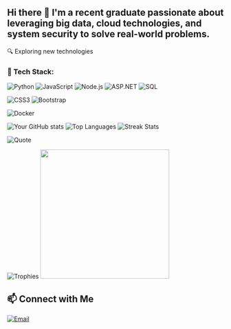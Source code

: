 ## Hi there 👋 I'm a recent graduate passionate about leveraging **big data**, **cloud technologies**, and **system security** to solve real-world problems.

🔍 Exploring new technologies 


### 🚀 Tech Stack:

![Python](https://img.shields.io/badge/Python-3776AB?style=for-the-badge&logo=python&logoColor=white)
![JavaScript](https://img.shields.io/badge/JavaScript-F7DF1E?style=for-the-badge&logo=javascript&logoColor=black)
![Node.js](https://img.shields.io/badge/Node.js-339933?style=for-the-badge&logo=nodedotjs&logoColor=white)
![ASP.NET](https://img.shields.io/badge/ASP.NET-5C2D91?style=for-the-badge&logo=.net&logoColor=white)
![SQL](https://img.shields.io/badge/SQL-CC2927?style=for-the-badge&logo=microsoftsqlserver&logoColor=white)

![CSS3](https://img.shields.io/badge/CSS3-1572B6?style=for-the-badge&logo=css3&logoColor=white)
![Bootstrap](https://img.shields.io/badge/Bootstrap-7952B3?style=for-the-badge&logo=bootstrap&logoColor=white)

![Docker](https://img.shields.io/badge/Docker-2496ED?style=for-the-badge&logo=docker&logoColor=white)


![Your GitHub stats](https://github-readme-stats.vercel.app/api?username=kahmengg&show_icons=true&theme=tokyonight&count_private=true)
![Top Languages](https://github-readme-stats.vercel.app/api/top-langs/?username=kahmengg&layout=compact&theme=tokyonight)
![Streak Stats](https://github-readme-streak-stats.herokuapp.com/?user=kahmengg&theme=tokyonight)

![Quote](https://quotes-github-readme.vercel.app/api?type=horizontal&theme=tokyonight)

![Trophies](https://github-profile-trophy.vercel.app/?username=kahmengg&theme=tokyonight)
<img src="https://media.giphy.com/media/v1.Y2lkPTc5MGI3NjExanhlenM5MTJja2x6d3Fya3B2OW83NHV1MmRzcGhhaHV0c2NhNnRmaCZlcD12MV9naWZzX3NlYXJjaCZjdD1n/X2QBmjCQAHtle/giphy.gif" width="300"/>

## 📫 Connect with Me
[![Email](https://img.shields.io/badge/Email-D14836?style=for-the-badge&logo=gmail&logoColor=white)](mailto:kahmengkoh@gmail.com)
<!--
**kahmengg/kahmengg** is a ✨ _special_ ✨ repository because its `README.md` (this file) appears on your GitHub profile.

Here are some ideas to get you started:

- 🔭 I’m currently working on ...
- 🌱 I’m currently learning ...
- 👯 I’m looking to collaborate on ...
- 🤔 I’m looking for help with ...
- 💬 Ask me about ...
- 📫 How to reach me: ...
- 😄 Pronouns: ...
- ⚡ Fun fact: ...
-->

